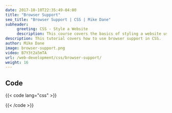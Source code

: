 ```yaml
---
date: 2017-10-10T22:35:49-04:00
title: "Browser Support"
seo_title: "Browser Support | CSS | Mike Dane"
subheader:
     greeting: CSS - Style a Website
     description: This course covers the basics of styling a website using CSS. Work your way through the videos and we'll teach you everything you need to know to style a basic website!
description: This tutorial covers how to use browser support in CSS.
author: Mike Dane
image: browser-support.png
video: B7Y3t2a5mTA
url: /web-development/css/browser-support/
weight: 16
---
```


## Code

{{< code lang="css" >}}

{{< /code >}}
